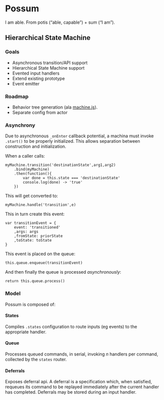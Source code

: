 # Possum

I am able.
From potis (“able, capable”) + sum (“I am”).

## Hierarchical State Machine

### Goals

* Asynchronous transition/API support
* Hierarchical State Machine support
* Evented input handlers
* Extend existing prototype
* Event emitter

### Roadmap


* Behavior tree generation (ala [machine.js](https://github.com/maryrosecook/machinejs)).
* Separate config from actor 


### Asynchrony

Due to asynchronous `_onEnter` callback potential, a machina must
invoke `.start()` to be properly initialized.
This allows separation between construction and initialization.


When a caller calls:

    myMachine.transition('destinationState',arg1,arg2)
        .bind(myMachine)
        .then(function(){
            var done = this.state === 'destinationState'
            console.log(done) -> 'true'
        })

This will get converted to:

    myMachine.handle('transition',e)

This in turn create this event:

    var transitionEvent = {
        event: 'transitioned'
        ,args: args
        ,fromState: priorState
        ,toState: toState
    }


This event is placed on the queue:

    this.queue.enqueue(transitionEvent)

And then finally the queue is processed _asynchronously_:

    return this.queue.process()

### Model

Possum is composed of:

#### States

Compiles `.states` configuration to route inputs (eg events) to the appropriate
handler.

#### Queue

Processes queued commands, in serial, invoking _n_ handlers per command, collected
by the `states` router.

#### Deferrals

Exposes deferral api. A deferral is a specification which, when satisfied, requeues its
command to be replayed immediately after the current handler has completed.
Deferrals may be stored during an input handler.



